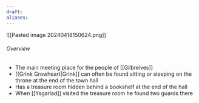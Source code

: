 ```yaml
---
draft: 
aliases:
---
```

![[Pasted image 20240418150624.png]]
###### Overview
- The main meeting place for the people of [[Gilbreives]]
- [[Grink Growheart|Grink]] can often be found sitting or sleeping on the throne at the end of the town hall
- Has a treasure room hidden behind a bookshelf at the end of the hall
- When [[Ysgarlad]] visited the treasure room he found two guards there